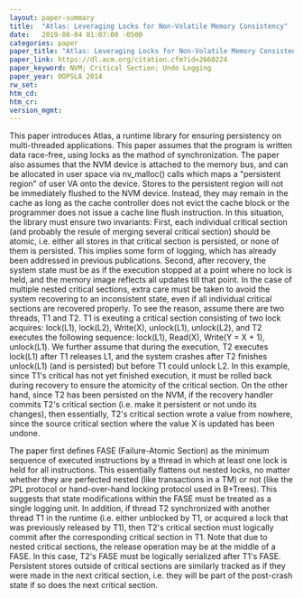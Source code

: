 ```yaml
---
layout: paper-summary
title:  "Atlas: Leveraging Locks for Non-Volatile Memory Consistency"
date:   2019-08-04 01:07:00 -0500
categories: paper
paper_title: "Atlas: Leveraging Locks for Non-Volatile Memory Consistency"
paper_link: https://dl.acm.org/citation.cfm?id=2660224
paper_keyword: NVM; Critical Section; Undo Logging
paper_year: OOPSLA 2014
rw_set: 
htm_cd: 
htm_cr: 
version_mgmt: 
---
```


This paper introduces Atlas, a runtime library for ensuring persistency on multi-threaded applications. This paper assumes 
that the program is written data race-free, using locks as the mathod of synchronization. The paper also assumes 
that the NVM device is attached to the memory bus, and can be allocated in user space via nv_malloc() calls which
maps a "persistent region" of user VA onto the device. Stores to the persistent region will not be immediately flushed to
the NVM device. Instead, they may remain in the cache as long as the cache controller does not evict the cache block
or the programmer does not issue a cache line flush instruction. In this situation, the library must ensure two invariants:
First, each individual critical section (and probably the resule of merging several critical section) should be atomic,
i.e. either all stores in that critical section is persisted, or none of them is persisted. This implies some form of 
logging, which has already been addressed in previous publications. Second, after recovery, the system state must be as if
the execution stopped at a point where no lock is held, and the memory image reflects all updates till that point.
In the case of multiple nested critical
sections, extra care must be taken to avoid the system recovering to an inconsistent state, even if all individual
critical sections are recovered properly. To see the reason, assume there are two threads, T1 and T2. T1 is exeuting a 
critical section consisting of two lock acquires: lock(L1), lock(L2), Write(X), unlock(L1), unlock(L2), and T2 executes 
the following sequence: lock(L1), Read(X), Write(Y = X + 1), unlock(L1). We further assume that during the execution, T2 
executes lock(L1) after T1 releases L1, and the system crashes after T2 finishes unlock(L1) (and is persisted) but before 
T1 could unlock L2. In this example, since T1's critical has not yet finished execution, it must be rolled back during 
recovery to ensure the atomicity of the critical section. On the other hand, since T2 has been persisted on the NVM, if 
the recovery handler commits T2's critical section (i.e. make it persistent or not undo its changes), then essentially,
T2's critical section wrote a value from nowhere, since the source critical section where the value X is updated has 
been undone.

The paper first defines FASE (Failure-Atomic Section) as the minimum sequence of executed instructions by a thread in
which at least one lock is held for all instructions. This essentially flattens out nested locks, no matter whether 
they are perfected nested (like transactions in a TM) or not (like the 2PL protocol or hand-over-hand locking protocol
used in B+Trees). This suggests that state modifications within the FASE must be treated as a single logging unit.
In addition, if thread T2 synchronized with another thread T1 in the runtime (i.e. either unblocked by T1, or acquired 
a lock that was previously released by T1), then T2's critical section must logically commit after the corresponding 
critical section in T1. Note that due to nested critical sections, the release operation may be at the middle of a 
FASE. In this case, T2's FASE must be logically serialized after T1's FASE. Persistent stores outside of critical sections
are similarly tracked as if they were made in the next critical section, i.e. they will be part of the post-crash state 
if so does the next critical section. 

